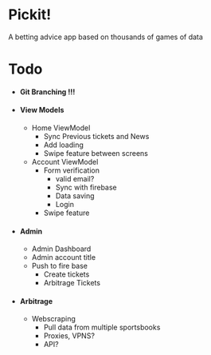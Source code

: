 # Pickit!
A betting advice app based on thousands of games of data

# Todo
- #### Git Branching !!!
- #### View Models
    - Home ViewModel
        - Sync Previous tickets and News
        - Add loading
        - Swipe feature between screens
    - Account ViewModel
        - Form verification
            - valid email?
            - Sync with firebase
            - Data saving
            - Login
        - Swipe feature

- #### Admin
    - Admin Dashboard
    - Admin account title
    - Push to fire base
        - Create tickets
        - Arbitrage Tickets

- #### Arbitrage
    - Webscraping
        - Pull data from multiple sportsbooks
        - Proxies, VPNS?
        - API?

